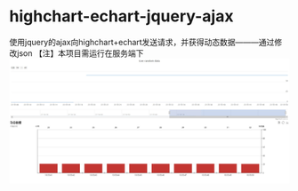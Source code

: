 # highchart-echart-jquery-ajax
使用jquery的ajax向highchart+echart发送请求，并获得动态数据———通过修改json
【注】本项目需运行在服务端下
![Image text](https://github.com/moonss456/highchart-echart-jquery-ajax/blob/master/img/%E6%95%88%E6%9E%9C.jpg)
